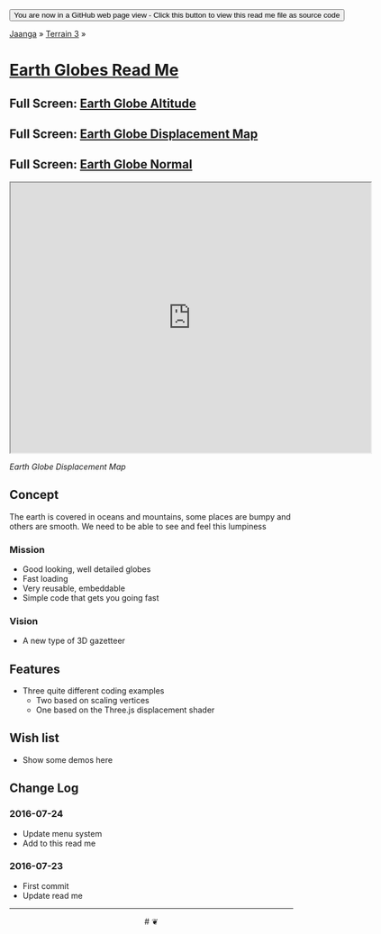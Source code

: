 <span style=display:none; >
[You are now in a GitHub source code view - click this link to view this read me file as a web page]
( http://jaanga.github.io/terrain3/globes/ "View file as a web page." ) </span>
<input onclick=window.location.href='https://github.com/jaanga/terrain3/tree/gh-pages/globes'; type=button  value='You are now in a GitHub web page view - Click this button to view this read me file as source code' />

[Jaanga]( http://jaanga.github.io ) » [Terrain 3]( http://jaanga.github.io/terrain3/  ) »


[Earth Globes Read Me]( https://jaanga.github.io/terrain3/globes/index.html )
===

## Full Screen: [ Earth Globe Altitude  ]( https://jaanga.github.io/terrain3/globes/earth-globe-altitude/index.html )

## Full Screen: [ Earth Globe Displacement Map ]( https://jaanga.github.io/terrain3/globes/earth-globe-displacement/index.html )

## Full Screen: [ Earth Globe Normal ]( https://jaanga.github.io/terrain3/globes/earth-globe-normal/index.html )


<img src="" style=display:none; width=800 >

<iframe src=https://jaanga.github.io/terrain3/globes/earth-globe-displacement/index.html width=640px height=480pxonload=this.contentWindow.controls.enableZoom=false; ></iframe>

_Earth Globe Displacement Map_


## Concept

The earth is covered in oceans and mountains, some places are bumpy and others are smooth.
We need to be able to see and feel this lumpiness

### Mission

* Good looking, well detailed globes
* Fast loading
* Very reusable, embeddable
* Simple code that gets you going fast


### Vision

* A new type of 3D gazetteer

## Features

* Three quite different coding examples
	* Two based on scaling vertices
	* One based on the Three.js displacement shader

## Wish list

* Show some demos here


## Change Log

### 2016-07-24

* Update menu system
* Add to this read me

### 2016-07-23

* First commit
* Update read me


***

<center title="dingbat" >
# <a href=javascript:window.scrollTo(0,0); style=text-decoration:none; > ❦ </a>
</center>